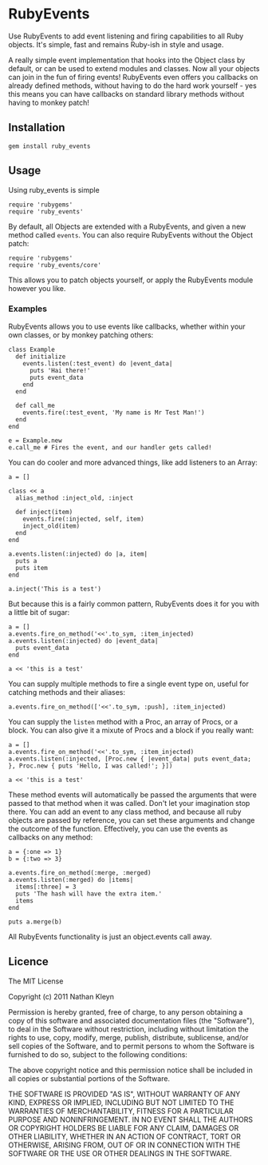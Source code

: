 # RubyEvents

Use RubyEvents to add event listening and firing capabilities to all Ruby
objects. It's simple, fast and remains Ruby-ish in style and usage.

A really simple event implementation that hooks into the Object class by
default, or can be used to extend modules and classes. Now all your objects can
join in the fun of firing events! RubyEvents even offers you callbacks on
already defined methods, without having to do the hard work yourself - yes this
means you can have callbacks on standard library methods without having to
monkey patch!

## Installation

    gem install ruby_events

## Usage

Using ruby_events is simple

    require 'rubygems'
    require 'ruby_events'
    
By default, all Objects are extended with a RubyEvents, and given a new method
called `events`. You can also require RubyEvents without the Object patch:

    require 'rubygems'
    require 'ruby_events/core'

This allows you to patch objects yourself, or apply the RubyEvents module
however you like.

### Examples

RubyEvents allows you to use events like callbacks, whether within your own
classes, or by monkey patching others:

    class Example
      def initialize
        events.listen(:test_event) do |event_data|
          puts 'Hai there!'
          puts event_data
        end
      end

      def call_me
        events.fire(:test_event, 'My name is Mr Test Man!')
      end
    end

    e = Example.new
    e.call_me # Fires the event, and our handler gets called!

You can do cooler and more advanced things, like add listeners to an Array:

    a = []
    
    class << a
      alias_method :inject_old, :inject
      
      def inject(item)
        events.fire(:injected, self, item)
        inject_old(item)
      end
    end

    a.events.listen(:injected) do |a, item|
      puts a
      puts item
    end
    
    a.inject('This is a test')

But because this is a fairly common pattern, RubyEvents does it for you with
a little bit of sugar:

    a = []
    a.events.fire_on_method('<<'.to_sym, :item_injected)
    a.events.listen(:injected) do |event_data|
      puts event_data
    end
    
    a << 'this is a test'
    
You can supply multiple methods to fire a single event type on, useful for
catching methods and their aliases:

    a.events.fire_on_method(['<<'.to_sym, :push], :item_injected)
    
You can supply the `listen` method with a Proc, an array of Procs, or a block.
You can also give it a mixute of Procs and a block if you really want:

    a = []
    a.events.fire_on_method('<<'.to_sym, :item_injected)
    a.events.listen(:injected, [Proc.new { |event_data| puts event_data; }, Proc.new { puts 'Hello, I was called!'; }])
    
    a << 'this is a test'

These method events will automatically be passed the arguments that were passed
to that method when it was called. Don't let your imagination stop there. You
can add an event to any class method, and because all ruby objects are passed by
reference, you can set these arguments and change the outcome of the function.
Effectively, you can use the events as callbacks on any method:

    a = {:one => 1}
    b = {:two => 3}

    a.events.fire_on_method(:merge, :merged)
    a.events.listen(:merged) do |items|
      items[:three] = 3
      puts 'The hash will have the extra item.'
      items
    end

    puts a.merge(b)

All RubyEvents functionality is just an object.events call away.

## Licence

The MIT License

Copyright (c) 2011 Nathan Kleyn

Permission is hereby granted, free of charge, to any person obtaining a copy
of this software and associated documentation files (the "Software"), to deal
in the Software without restriction, including without limitation the rights
to use, copy, modify, merge, publish, distribute, sublicense, and/or sell
copies of the Software, and to permit persons to whom the Software is
furnished to do so, subject to the following conditions:

The above copyright notice and this permission notice shall be included in
all copies or substantial portions of the Software.

THE SOFTWARE IS PROVIDED "AS IS", WITHOUT WARRANTY OF ANY KIND, EXPRESS OR
IMPLIED, INCLUDING BUT NOT LIMITED TO THE WARRANTIES OF MERCHANTABILITY,
FITNESS FOR A PARTICULAR PURPOSE AND NONINFRINGEMENT. IN NO EVENT SHALL THE
AUTHORS OR COPYRIGHT HOLDERS BE LIABLE FOR ANY CLAIM, DAMAGES OR OTHER
LIABILITY, WHETHER IN AN ACTION OF CONTRACT, TORT OR OTHERWISE, ARISING FROM,
OUT OF OR IN CONNECTION WITH THE SOFTWARE OR THE USE OR OTHER DEALINGS IN
THE SOFTWARE.
